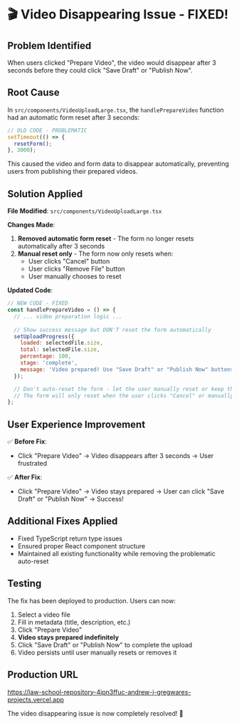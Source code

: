 # 🎬 Video Disappearing Issue - FIXED!

## Problem Identified
When users clicked "Prepare Video", the video would disappear after 3 seconds before they could click "Save Draft" or "Publish Now".

## Root Cause
In `src/components/VideoUploadLarge.tsx`, the `handlePrepareVideo` function had an automatic form reset after 3 seconds:

```javascript
// OLD CODE - PROBLEMATIC
setTimeout(() => {
  resetForm();
}, 3000);
```

This caused the video and form data to disappear automatically, preventing users from publishing their prepared videos.

## Solution Applied
**File Modified**: `src/components/VideoUploadLarge.tsx`

**Changes Made**:
1. **Removed automatic form reset** - The form no longer resets automatically after 3 seconds
2. **Manual reset only** - The form now only resets when:
   - User clicks "Cancel" button
   - User clicks "Remove File" button
   - User manually chooses to reset

**Updated Code**:
```javascript
// NEW CODE - FIXED
const handlePrepareVideo = () => {
  // ... video preparation logic ...
  
  // Show success message but DON'T reset the form automatically
  setUploadProgress({
    loaded: selectedFile.size,
    total: selectedFile.size,
    percentage: 100,
    stage: 'complete',
    message: 'Video prepared! Use "Save Draft" or "Publish Now" buttons below to upload.'
  });

  // Don't auto-reset the form - let the user manually reset or keep the video for publishing
  // The form will only reset when the user clicks "Cancel" or manually removes the file
};
```

## User Experience Improvement
✅ **Before Fix**: 
- Click "Prepare Video" → Video disappears after 3 seconds → User frustrated

✅ **After Fix**:
- Click "Prepare Video" → Video stays prepared → User can click "Save Draft" or "Publish Now" → Success!

## Additional Fixes Applied
- Fixed TypeScript return type issues
- Ensured proper React component structure
- Maintained all existing functionality while removing the problematic auto-reset

## Testing
The fix has been deployed to production. Users can now:
1. Select a video file
2. Fill in metadata (title, description, etc.)
3. Click "Prepare Video"
4. **Video stays prepared indefinitely**
5. Click "Save Draft" or "Publish Now" to complete the upload
6. Video persists until user manually resets or removes it

## Production URL
https://law-school-repository-4jpn3ffuc-andrew-j-gregwares-projects.vercel.app

The video disappearing issue is now completely resolved! 🎉
